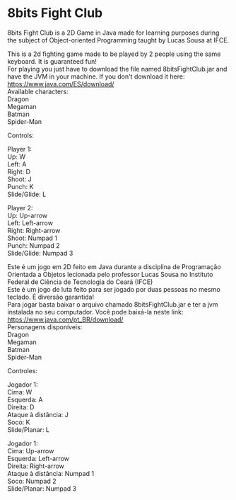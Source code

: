 # 8bits Fight Club
8bits Fight Club is a 2D Game in Java made for learning purposes during the subject of Object-oriented Programming taught by Lucas Sousa
at IFCE.

This is a 2d fighting game made to be played by 2 people using the same keyboard. It is guaranteed fun! <br>
For playing you just have to download the file named 8bitsFightClub.jar and have the JVM in your machine. If you don't download it here: https://www.java.com/ES/download/ <br>
Available characters: <br>
Dragon <br>
Megaman <br>
Batman <br>
Spider-Man <br>


Controls:

Player 1: <br>
Up: W <br>
Left: A <br>
Right: D <br>
Shoot: J <br>
Punch: K <br>
Slide/Glide: L <br>

Player 2: <br>
Up: Up-arrow <br>
Left: Left-arrow <br>
Right: Right-arrow <br>
Shoot: Numpad 1 <br>
Punch: Numpad 2 <br>
Slide/Glide: Numpad 3 <br>



Este é um jogo em 2D feito em Java durante a disciplina de Programação Orientada a Objetos lecionada pelo professor Lucas Sousa no Instituto Federal de Ciência de Tecnologia do Ceará (IFCE)
<br>
Este é um jogo de luta feito para ser jogado por duas pessoas no mesmo teclado. É diversão garantida! <br>
Para jogar basta baixar o arquivo chamado 8bitsFightClub.jar e ter a jvm instalada no seu computador. Você pode baixá-la neste link: https://www.java.com/pt_BR/download/ <br>
Personagens disponíveis: <br>
Dragon <br>
Megaman <br>
Batman <br>
Spider-Man <br>

Controles:

Jogador 1: <br>
Cima: W <br>
Esquerda: A <br>
Direita: D <br>
Ataque à distância: J <br>
Soco: K <br>
Slide/Planar: L <br>

Jogador 1: <br>
Cima: Up-arrow <br>
Esquerda: Left-arrow <br>
Direita: Right-arrow <br>
Ataque à distância: Numpad 1 <br>
Soco: Numpad 2 <br>
Slide/Planar: Numpad 3 <br>






